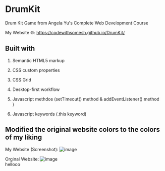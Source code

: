 # DrumKit


Drum Kit Game from Angela Yu's Complete Web Development Course

My Website 🌐: https://codewithsomesh.github.io/DrumKit/

<hl>

## Built with

  1. Semantic HTML5 markup 

  2. CSS custom properties 

  3. CSS Grid

  4. Desktop-first workflow

  5. Javascript methdos (setTimeout() method & addEventListener() method )

  6. Javascript keywords (.this keyword)

  <hl>

## Modified the original website colors to the colors of my liking

My Website (Screenshot):
![image](https://user-images.githubusercontent.com/123357802/224360491-88170a90-669f-4b7b-acac-ea2cc0f1e2a1.png)

Orginal Website:
![image](https://user-images.githubusercontent.com/123357802/224361252-d16de8bd-e549-45b0-9fe0-e30b4792b804.png)
 </br>
 hellooo
